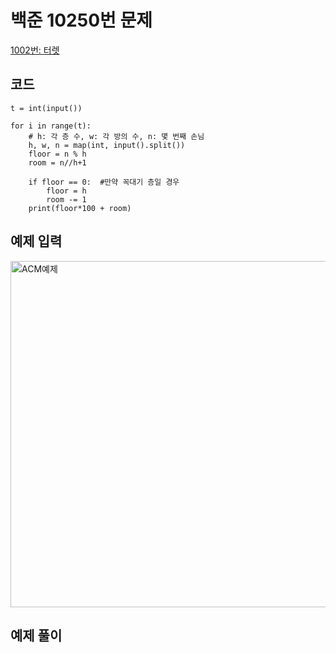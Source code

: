 # 백준 10250번 문제

[1002번: 터렛](https://www.acmicpc.net/problem/10250)

## 코드
```
t = int(input())

for i in range(t):
    # h: 각 층 수, w: 각 방의 수, n: 몇 번째 손님
    h, w, n = map(int, input().split())
    floor = n % h
    room = n//h+1

    if floor == 0:  #만약 꼭대기 층일 경우
        floor = h
        room -= 1
    print(floor*100 + room)

```

## 예제 입력
<img width="554" alt="ACM예제" src="https://user-images.githubusercontent.com/59908525/145070962-17b1a421-51c5-48e9-86a6-19ba2693e267.PNG">

## 예제 풀이
